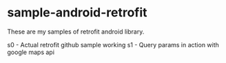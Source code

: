 # sample-android-retrofit
These are my samples of retrofit android library.

s0 - Actual retrofit github sample working
s1 - Query params in action with google maps api
